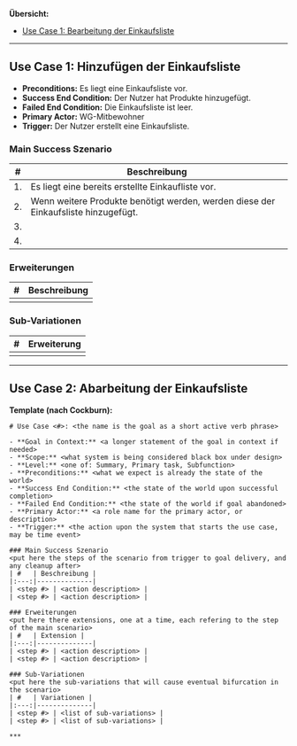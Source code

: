 **Übersicht:**

- [Use Case 1: Bearbeitung der Einkaufsliste](#use-case-1-bearbeitung-der-einkaufsliste)

***

## Use Case 1: Hinzufügen der Einkaufsliste

- **Preconditions:** Es liegt eine Einkaufsliste vor.
- **Success End Condition:** Der Nutzer hat Produkte hinzugefügt. 
- **Failed End Condition:** Die Einkaufsliste ist leer.
- **Primary Actor:** WG-Mitbewohner
- **Trigger:** Der Nutzer erstellt eine Einkaufsliste.

### Main Success Szenario
| #   | Beschreibung |
|:---:|--------------|
| 1.  | Es liegt eine bereits erstellte Einkaufliste vor. |
| 2.  | Wenn weitere Produkte benötigt werden, werden diese der Einkaufsliste hinzugefügt. |
| 3.  |  |
| 4.  |  |

### Erweiterungen
| #   | Beschreibung |
|:---:|--------------|
|   | |

### Sub-Variationen
| #   | Erweiterung |
|:---:|--------------|
|   |  |
***

## Use Case 2: Abarbeitung der Einkaufsliste

**Template (nach Cockburn):**

```
# Use Case <#>: <the name is the goal as a short active verb phrase>

- **Goal in Context:** <a longer statement of the goal in context if needed>
- **Scope:** <what system is being considered black box under design>
- **Level:** <one of: Summary, Primary task, Subfunction>
- **Preconditions:** <what we expect is already the state of the world>
- **Success End Condition:** <the state of the world upon successful completion>
- **Failed End Condition:** <the state of the world if goal abandoned>
- **Primary Actor:** <a role name for the primary actor, or description>
- **Trigger:** <the action upon the system that starts the use case, may be time event>

### Main Success Szenario
<put here the steps of the scenario from trigger to goal delivery, and any cleanup after>
| #   | Beschreibung |
|:---:|--------------|
| <step #> | <action description> |
| <step #> | <action description> |

### Erweiterungen
<put here there extensions, one at a time, each refering to the step of the main scenario>
| #   | Extension |
|:---:|--------------|
| <step #> | <action description> |
| <step #> | <action description> |

### Sub-Variationen
<put here the sub-variations that will cause eventual bifurcation in the scenario>
| #   | Variationen |
|:---:|--------------|
| <step #> | <list of sub-variations> |
| <step #> | <list of sub-variations> |

***

```
